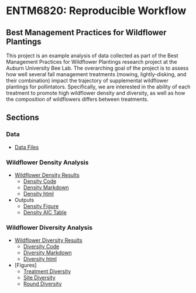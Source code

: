 # ENTM6820: Reproducible Workflow

## Best Management Practices for Wildflower Plantings

This project is an example analysis of data collected as part of the Best Management Practices for Wildflower Plantings research project at the Auburn University Bee Lab. The overarching goal of the project is to assess how well several fall management treatments (mowing, lightly-disking, and their combination) impact the trajectory of supplemental wildflower plantings for pollintators. Specifically, we are interested in the ability of each treatment to promote high wildflower density and diversity, as well as how the composition of wildflowers differs between treatments.

## Sections

### Data
- [Data Files](https://github.com/beneducizachary/ENTM6820ReproducibleWorkflow/tree/main/Data)

### Wildflower Density Analysis
- [Wildflower Density Results](https://github.com/beneducizachary/ENTM6820ReproducibleWorkflow/tree/main/Results)
  - [Density Code](https://github.com/beneducizachary/ENTM6820ReproducibleWorkflow/blob/main/Code/WildflowerDensity.R)
  - [Density Markdown](https://github.com/beneducizachary/ENTM6820ReproducibleWorkflow/blob/main/Results/WildflowerDensity.Rmd)
  - [Density html](https://rawgit.com/beneducizachary/ENTM6820ReproducibleWorkflow/blob/main/Results/WildflowerDensity.html)
- Outputs
  - [Density Figure](https://github.com/beneducizachary/ENTM6820ReproducibleWorkflow/blob/main/Figures/DensFig.png)
  - [Density AIC Table](https://github.com/beneducizachary/ENTM6820ReproducibleWorkflow/tree/main/Tables)
  
### Wildflower Diversity Analysis
- [Wildflower Diversity Results]()
  - [Diversity Code](https://github.com/beneducizachary/ENTM6820ReproducibleWorkflow/blob/main/Code/DiversityEstimation.R)
  - [Diversity Markdown](https://github.com/beneducizachary/ENTM6820ReproducibleWorkflow/blob/main/Results/WildflowerDiversityEstimation.Rmd)
  - [Diversity html](https://rawgit.com/beneducizachary/ENTM6820ReproducibleWorkflow/blob/main/Results/WildflowerDiversityEstimation.html)
- [Figures]
  - [Treatment Diversity](https://github.com/beneducizachary/ENTM6820ReproducibleWorkflow/blob/main/Figures/TrtDivFig.png)
  - [Site Diversity](https://github.com/beneducizachary/ENTM6820ReproducibleWorkflow/blob/main/Figures/SiteDivFig.png)
  - [Round Diversity](https://github.com/beneducizachary/ENTM6820ReproducibleWorkflow/blob/main/Figures/RoundDivFig.png)
